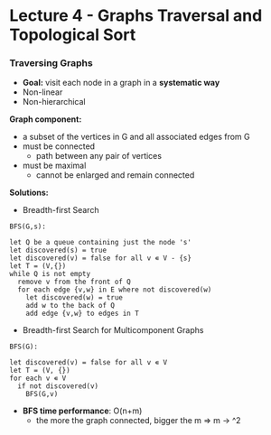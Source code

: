 # Lecture 4 - Graphs Traversal and Topological Sort
### Traversing Graphs
- **Goal:** visit each node in a graph in a **systematic way**
- Non-linear
- Non-hierarchical

**Graph component:**
- a subset of the vertices in G and all associated edges from G
- must be connected
  - path between any pair of vertices
- must be maximal
  - cannot be enlarged and remain connected

**Solutions:**
- Breadth-first Search 
```
BFS(G,s):

let Q be a queue containing just the node 's'
let discovered(s) = true
let discovered(v) = false for all v ∊ V - {s}
let T = (V,{})
while Q is not empty
  remove v from the front of Q
  for each edge {v,w} in E where not discovered(w)
    let discovered(w) = true
    add w to the back of Q
    add edge {v,w} to edges in T

```
- Breadth-first Search for Multicomponent Graphs
```
BFS(G):

let discovered(v) = false for all v ∊ V
let T = (V, {})
for each v ∊ V
  if not discovered(v)
    BFS(G,v)
```

- **BFS time performance**: O(n+m)
  - the more the graph connected, bigger the m => m -> ^2

